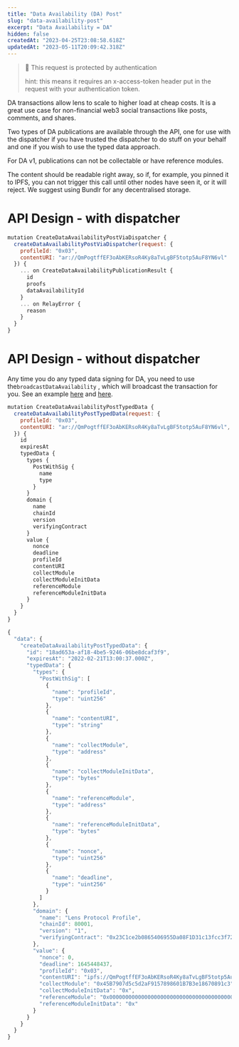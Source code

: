 ```yaml
---
title: "Data Availability (DA) Post"
slug: "data-availability-post"
excerpt: "Data Availability = DA"
hidden: false
createdAt: "2023-04-25T23:08:58.618Z"
updatedAt: "2023-05-11T20:09:42.318Z"
---
```


> 🚧 This request is protected by authentication
>
> hint: this means it requires an x-access-token header put in the request with your authentication token.

DA transactions allow lens to scale to higher load at cheap costs. It is a great use case for non-financial web3 social transactions like posts, comments, and shares.

Two types of DA publications are available through the API, one for use with the dispatcher if you have trusted the dispatcher to do stuff on your behalf and one if you wish to use the typed data approach.

For DA v1, publications can not be collectable or have reference modules.

The content should be readable right away, so if, for example, you pinned it to IPFS, you can not trigger this call until other nodes have seen it, or it will reject. We suggest using Bundlr for any decentralised storage.

# API Design - with dispatcher

```javascript Example request
mutation CreateDataAvailabilityPostViaDispatcher {
  createDataAvailabilityPostViaDispatcher(request: {
    profileId: "0x03",
    contentURI: "ar://QmPogtffEF3oAbKERsoR4Ky8aTvLgBF5totp5AuF8YN6vl"
  }) {
    ... on CreateDataAvailabilityPublicationResult {
      id
      proofs
      dataAvailabilityId
    }
    ... on RelayError {
      reason
    }
  }
}
```

# API Design - without dispatcher

Any time you do any typed data signing for DA, you need to use the`broadcastDataAvailability` , which will broadcast the transaction for you. See an example [here](https://github.com/lens-protocol/api-examples/blob/c9b433186a7c1fb521fc16152122d37db8382dcb/src/publications/post-data-availability.ts#L73) and [here](https://github.com/lens-protocol/api-examples/blob/feature/DA/src/broadcast/broadcast-data-availability.ts).

```javascript Example request
mutation CreateDataAvailabilityPostTypedData {
  createDataAvailabilityPostTypedData(request: {
    profileId: "0x03",
    contentURI: "ar://QmPogtffEF3oAbKERsoR4Ky8aTvLgBF5totp5AuF8YN6vl",
  }) {
    id
    expiresAt
    typedData {
      types {
        PostWithSig {
          name
          type
        }
      }
      domain {
        name
        chainId
        version
        verifyingContract
      }
      value {
        nonce
        deadline
        profileId
        contentURI
        collectModule
        collectModuleInitData
        referenceModule
        referenceModuleInitData
      }
    }
  }
}
```

```javascript Example response
{
  "data": {
    "createDataAvailabilityPostTypedData": {
      "id": "18ad653a-af18-4be5-9246-06be8dcaf3f9",
      "expiresAt": "2022-02-21T13:00:37.000Z",
      "typedData": {
        "types": {
          "PostWithSig": [
            {
              "name": "profileId",
              "type": "uint256"
            },
            {
              "name": "contentURI",
              "type": "string"
            },
            {
              "name": "collectModule",
              "type": "address"
            },
            {
              "name": "collectModuleInitData",
              "type": "bytes"
            },
            {
              "name": "referenceModule",
              "type": "address"
            },
            {
              "name": "referenceModuleInitData",
              "type": "bytes"
            },
            {
              "name": "nonce",
              "type": "uint256"
            },
            {
              "name": "deadline",
              "type": "uint256"
            }
          ]
        },
        "domain": {
          "name": "Lens Protocol Profile",
          "chainId": 80001,
          "version": "1",
          "verifyingContract": "0x23C1ce2b0865406955Da08F1D31c13fcc3f72A3a"
        },
        "value": {
          "nonce": 0,
          "deadline": 1645448437,
          "profileId": "0x03",
          "contentURI": "ipfs://QmPogtffEF3oAbKERsoR4Ky8aTvLgBF5totp5AuF8YN6vl.json",
          "collectModule": "0x45B7907d5c5d2aF9157898601B7B3e18670891c3",
          "collectModuleInitData": "0x",
          "referenceModule": "0x0000000000000000000000000000000000000000",
          "referenceModuleInitData": "0x"
        }
      }
    }
  }
}
```
